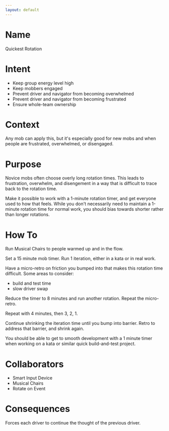 ```yaml
---
layout: default
---
```

# Name

Quickest Rotation

# Intent

- Keep group energy level high
- Keep mobbers engaged
- Prevent driver and navigator from becoming overwhelmed
- Prevent driver and navigator from becoming frustrated
- Ensure whole-team ownership

# Context

Any mob can apply this, but it's especially good for new mobs and when people are frustrated, overwhelmed, or disengaged.

# Purpose

Novice mobs often choose overly long rotation times. This leads to frustration, overwhelm, and disengement in a way that is difficult to trace back to the rotation time.

Make it possible to work with a 1-minute rotation timer, and get everyone used to how that feels. While you don't necessarily need to maintain a 1-minute rotation time for normal work, you should bias towards shorter rather than longer rotations.

# How To

Run Musical Chairs to people warmed up and in the flow.

Set a 15 minute mob timer. Run 1 iteration, either in a kata or in real work. 

Have a micro-retro on friction you bumped into that makes this rotation time difficult. Some areas to consider:

- build and test time
- slow driver swap

Reduce the timer to 8 minutes and run another rotation. Repeat the micro-retro.

Repeat with 4 minutes, then 3, 2, 1.

Continue shrinking the iteration time until you bump into barrier. Retro to address that barrier, and shrink again.

You should be able to get to smooth development with a 1 minute timer when working on a kata or similar quick build-and-test project.


# Collaborators

- Smart Input Device
- Musical Chairs
- Rotate on Event

# Consequences

Forces each driver to continue the thought of the previous driver.
